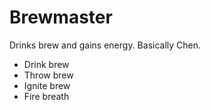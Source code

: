 # Brewmaster

Drinks brew and gains energy. Basically Chen.

- Drink brew
- Throw brew
- Ignite brew
- Fire breath
